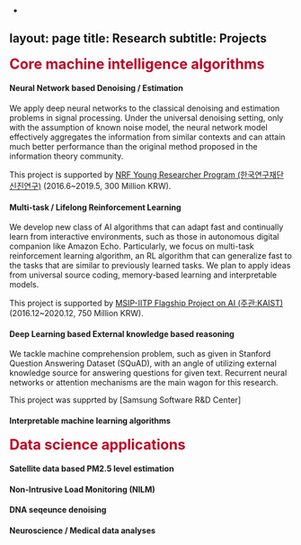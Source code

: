 -
layout: page
title: Research
subtitle: Projects
---
<b><span style="font-size: 25px !important; color: #BD0026;">Core machine intelligence algorithms</span></b>


#### Neural Network based Denoising / Estimation  
We apply deep neural networks to the classical denoising and estimation problems in signal processing. Under the universal denoising setting, only with the assumption of known noise model, the neural network model effectively aggregates the information from similar contexts and can attain much better performance than the original method proposed in the information theory community.  

This project is supported by [NRF Young Researcher Program (한국연구재단 신진연구)](https://www.nrf.re.kr/biz/info/info/view?biz_no=319) (2016.6~2019.5, 300 Million KRW). 

#### Multi-task / Lifelong Reinforcement Learning
We develop new class of AI algorithms that can adapt fast and continually learn from interactive environments, such as those in autonomous digital companion like Amazon Echo. Particularly, we focus on multi-task reinforcement learning algorithm, an RL algorithm that can generalize fast to the tasks that are similar to previously learned tasks. We plan to apply ideas from universal source coding, memory-based learning and interpretable models. 

This project is supported by [MSIP-IITP Flagship Project on AI (주관:KAIST)](http://news.naver.com/main/read.nhn?mode=LSD&mid=sec&oid=298&aid=0000214542&sid1=001&lfrom=facebook) (2016.12~2020.12, 750 Million KRW).



#### Deep Learning based External knowledge based reasoning  
We tackle machine comprehension problem, such as given in Stanford Question Answering Dataset (SQuAD), with an angle of utilizing external knowledge source for answering questions for given text. Recurrent neural networks or attention mechanisms are the main wagon for this research. 

This project was supprted by [Samsung Software R&D Center] 

  
#### Interpretable machine learning algorithms  

<b><span style="font-size: 25px !important; color: #BD0026;">Data science applications</span></b>

#### Satellite data based PM2.5 level estimation
#### Non-Intrusive Load Monitoring (NILM)
#### DNA seqeunce denoising
#### Neuroscience / Medical data analyses
